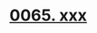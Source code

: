 # [0065. xxx](https://github.com/Tdahuyou/TNotes.react/tree/main/0065.%20xxx)

<!-- region:toc -->

<!-- endregion:toc -->
